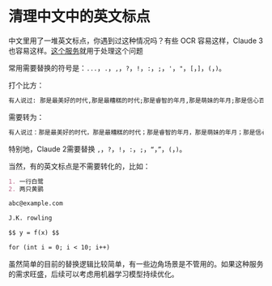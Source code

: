 # 清理中文中的英文标点

中文里用了一堆英文标点，你遇到过这种情况吗？有些 OCR 容易这样，Claude 3 也容易这样。[这个服务](https://p.gantrol.com)就用于处理这个问题

常用需要替换的符号是：`...`，`.`，`,`，`?`，`!`，`:`，`;`，`'`，`"`，`[`，`]`，`(`，`)`。

打个比方：

```markdown
有人说过: 那是最美好的时代,那是最糟糕的时代;那是睿智的年月,那是萌妹的年月;那是信心百倍的时期,那是疑虑重重的时期;那是阳光...
```

需要转为：

```markdown
有人说过：那是最美好的时代，那是最糟糕的时代；那是睿智的年月，那是萌妹的年月；那是信心百倍的时期，那是疑虑重重的时期；那是阳光……
```

特别地，Claude 2需要替换 `,`，`?`，`!`，`:`，`;`，`“`，`”`，`(`，`)`。

当然，有的英文标点是不需要转化的，比如：

```markdown
1. 一行白鹭
2. 两只黄鹂

abc@example.com

J.K. rowling

$$ y = f(x) $$

for (int i = 0; i < 10; i++)
```

虽然简单的目前的替换逻辑比较简单，有一些边角场景是不管用的。如果这种服务的需求旺盛，后续可以考虑用机器学习模型持续优化。
